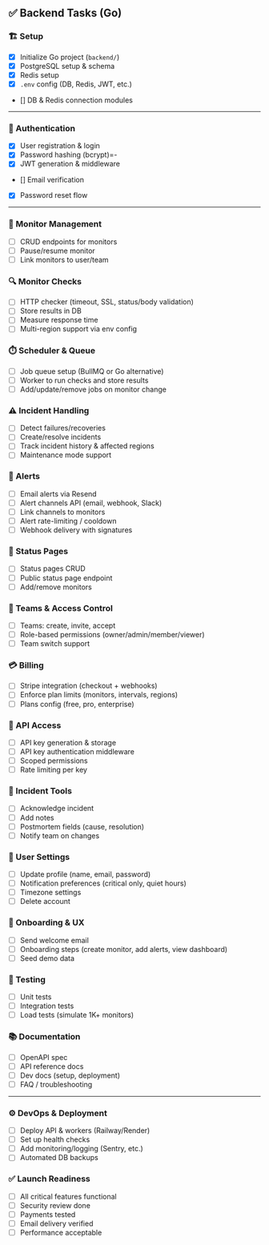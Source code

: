 ## ✅ Backend Tasks (Go)

### 🏗️ Setup

- [x] Initialize Go project (`backend/`)
- [x] PostgreSQL setup & schema
- [x] Redis setup
- [x] `.env` config (DB, Redis, JWT, etc.)
- [] DB & Redis connection modules

---

### 🔐 Authentication

- [x] User registration & login
- [x] Password hashing (bcrypt)=-
- [x] JWT generation & middleware
- [] Email verification
- [x] Password reset flow

---

### 📡 Monitor Management

- [ ] CRUD endpoints for monitors
- [ ] Pause/resume monitor
- [ ] Link monitors to user/team

### 🔍 Monitor Checks

- [ ] HTTP checker (timeout, SSL, status/body validation)
- [ ] Store results in DB
- [ ] Measure response time
- [ ] Multi-region support via env config

### ⏱️ Scheduler & Queue

- [ ] Job queue setup (BullMQ or Go alternative)
- [ ] Worker to run checks and store results
- [ ] Add/update/remove jobs on monitor change

### ⚠️ Incident Handling

- [ ] Detect failures/recoveries
- [ ] Create/resolve incidents
- [ ] Track incident history & affected regions
- [ ] Maintenance mode support

### 📣 Alerts

- [ ] Email alerts via Resend
- [ ] Alert channels API (email, webhook, Slack)
- [ ] Link channels to monitors
- [ ] Alert rate-limiting / cooldown
- [ ] Webhook delivery with signatures

### 📄 Status Pages

- [ ] Status pages CRUD
- [ ] Public status page endpoint
- [ ] Add/remove monitors

### 👥 Teams & Access Control

- [ ] Teams: create, invite, accept
- [ ] Role-based permissions (owner/admin/member/viewer)
- [ ] Team switch support

### 💳 Billing

- [ ] Stripe integration (checkout + webhooks)
- [ ] Enforce plan limits (monitors, intervals, regions)
- [ ] Plans config (free, pro, enterprise)

### 🔑 API Access

- [ ] API key generation & storage
- [ ] API key authentication middleware
- [ ] Scoped permissions
- [ ] Rate limiting per key

### 📝 Incident Tools

- [ ] Acknowledge incident
- [ ] Add notes
- [ ] Postmortem fields (cause, resolution)
- [ ] Notify team on changes

### 👤 User Settings

- [ ] Update profile (name, email, password)
- [ ] Notification preferences (critical only, quiet hours)
- [ ] Timezone settings
- [ ] Delete account

### 🚀 Onboarding & UX

- [ ] Send welcome email
- [ ] Onboarding steps (create monitor, add alerts, view dashboard)
- [ ] Seed demo data

### 🧪 Testing

- [ ] Unit tests
- [ ] Integration tests
- [ ] Load tests (simulate 1K+ monitors)

### 📚 Documentation

- [ ] OpenAPI spec
- [ ] API reference docs
- [ ] Dev docs (setup, deployment)
- [ ] FAQ / troubleshooting

---

### ⚙️ DevOps & Deployment

- [ ] Deploy API & workers (Railway/Render)
- [ ] Set up health checks
- [ ] Add monitoring/logging (Sentry, etc.)
- [ ] Automated DB backups

### ✅ Launch Readiness

- [ ] All critical features functional
- [ ] Security review done
- [ ] Payments tested
- [ ] Email delivery verified
- [ ] Performance acceptable
